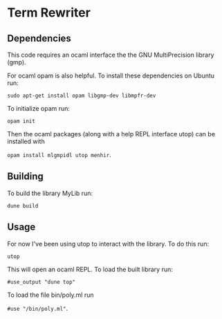 # Term Rewriter

## Dependencies
This code requires an ocaml interface the the GNU MultiPrecision library (gmp).

For ocaml opam is also helpful. To install these dependencies on Ubuntu run:

`sudo apt-get install opam libgmp-dev libmpfr-dev`

To initialize opam run:

`opam init`

Then the ocaml packages (along with a help REPL interface utop) can be installed with

`opam install mlgmpidl utop menhir`.

## Building
To build the library MyLib run:

`dune build`

## Usage
For now I've been using utop to interact with the library. To do this run:

`utop`

This will open an ocaml REPL. To load the built library run:

`#use_output "dune top"`

To load the file bin/poly.ml run

`#use "/bin/poly.ml"`.
